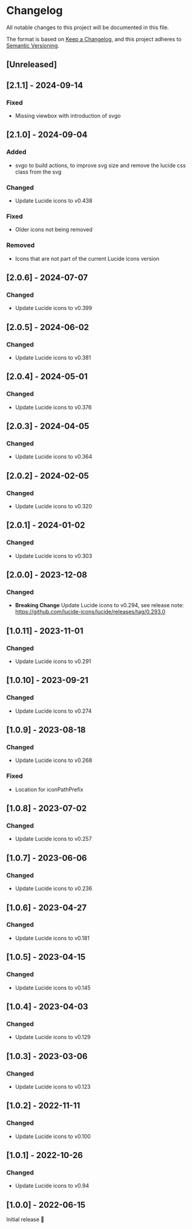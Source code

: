 # Changelog

All notable changes to this project will be documented in this file.

The format is based on [Keep a Changelog](https://keepachangelog.com/en/1.1.0/),
and this project adheres to [Semantic Versioning](https://semver.org/spec/v2.0.0.html).

## [Unreleased]

## [2.1.1] - 2024-09-14
### Fixed
- Missing viewbox with introduction of svgo

## [2.1.0] - 2024-09-04
### Added
- svgo to build actions, to improve svg size and remove the lucide css class from the svg

### Changed
- Update Lucide icons to v0.438

### Fixed
- Older icons not being removed

### Removed
- Icons that are not part of the current Lucide icons version

## [2.0.6] - 2024-07-07
### Changed
- Update Lucide icons to v0.399

## [2.0.5] - 2024-06-02
### Changed
- Update Lucide icons to v0.381

## [2.0.4] - 2024-05-01
### Changed
- Update Lucide icons to v0.376

## [2.0.3] - 2024-04-05
### Changed
- Update Lucide icons to v0.364

## [2.0.2] - 2024-02-05
### Changed
- Update Lucide icons to v0.320

## [2.0.1] - 2024-01-02
### Changed
- Update Lucide icons to v0.303

## [2.0.0] - 2023-12-08
### Changed
- **Breaking Change** Update Lucide icons to v0.294,
  see release note: https://github.com/lucide-icons/lucide/releases/tag/0.293.0

## [1.0.11] - 2023-11-01
### Changed
- Update Lucide icons to v0.291

## [1.0.10] - 2023-09-21
### Changed
- Update Lucide icons to v0.274

## [1.0.9] - 2023-08-18
### Changed
- Update Lucide icons to v0.268

### Fixed
- Location for iconPathPrefix

## [1.0.8] - 2023-07-02
### Changed
- Update Lucide icons to v0.257

## [1.0.7] - 2023-06-06
### Changed
- Update Lucide icons to v0.236

## [1.0.6] - 2023-04-27
### Changed
- Update Lucide icons to v0.181

## [1.0.5] - 2023-04-15
### Changed
- Update Lucide icons to v0.145

## [1.0.4] - 2023-04-03
### Changed
- Update Lucide icons to v0.129

## [1.0.3] - 2023-03-06
### Changed
- Update Lucide icons to v0.123

## [1.0.2] - 2022-11-11
### Changed
- Update Lucide icons to v0.100

## [1.0.1] - 2022-10-26
### Changed
- Update Lucide icons to v0.94

## [1.0.0] - 2022-06-15
Initial release 🎉
